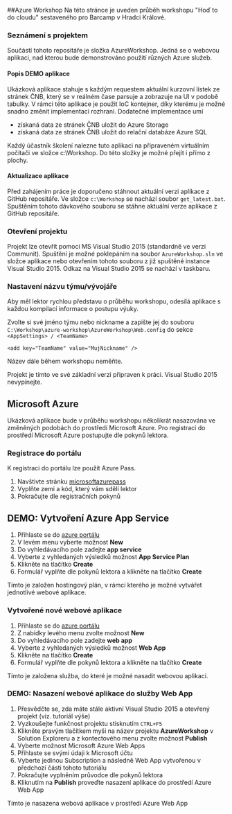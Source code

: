 ##Azure Workshop
Na této stránce je uveden průběh workshopu "Hoď to do cloudu" sestaveného pro Barcamp v Hradci Králové.

### Seznámení s projektem
Součástí tohoto repositáře je složka AzureWorkshop. Jedná se o webovou aplikaci, nad kterou bude demonstrováno použití různých Azure služeb. 

#### Popis DEMO aplikace
Ukázková aplikace stahuje s každým requestem aktuální kurzovní lístek ze stránek ČNB, který se v reálném čase parsuje a zobrazuje na UI v podobě tabulky. V rámci této aplikace je použit IoC kontejner, díky kterému je možné snadno změnit implementaci rozhraní. Dodatečné implementace umí
- získaná data ze stránek ČNB uložit do Azure Storage
- získaná data ze stránek ČNB uložit do relační databáze Azure SQL 

Každý účastník školení nalezne tuto aplikaci na připraveném virtuálním počítači ve složce c:\Workshop. Do této složky je možné přejít i přímo z plochy.

#### Aktualizace aplikace
Před zahájením práce je doporučeno stáhnout aktuální verzi aplikace z GitHub repositáře. Ve složce `c:\Workshop` se nachází soubor `get_latest.bat`. 
Spuštěním tohoto dávkového souboru se stáhne aktuální verze aplikace z GitHub repositáře.

### Otevření projektu
Projekt lze otevřít pomocí MS Visual Studio 2015 (standardně ve verzi Communit). Spuštění je možné poklepáním na soubor `AzureWorkshop.sln` ve složce aplikace nebo otevřením tohoto souboru z již spuštěné instance Visual Studio 2015. Odkaz na Visual Studio 2015 se nachází v taskbaru.

### Nastavení názvu týmu/vývojáře
Aby měl lektor rychlou představu o průběhu workshopu, odesílá aplikace s každou kompilací informace o postupu výuky. 

Zvolte si své jméno týmu nebo nickname a zapište jej do souboru `C:\Workshop\azure-workshop\AzureWorkshop\Web.config` do sekce `<AppSettings> / <TeamName>`

	<add key="TeamName" value="MujNickname" />
	
Název dále během workshopu neměňte.

Projekt je tímto ve své základní verzi připraven k práci. Visual Studio 2015 nevypínejte.

## Microsoft Azure
Ukázková aplikace bude v průběhu workshopu několikrát nasazována ve změněných podobách do prostředí Microsoft Azure. Pro registraci do prostředí Microsoft Azure postupujte dle pokynů lektora.

### Registrace do portálu
K registraci do portálu lze použít Azure Pass.

1. Navštivte stránku [microsoftazurepass](https://www.microsoftazurepass.com)
2. Vyplňte zemi a kód, který vám sdělí lektor
3. Pokračujte dle registračních pokynů

## DEMO: Vytvoření Azure App Service
1. Přihlaste se do [azure portálu](https://portal.azure.com)
2. V levém menu vyberte možnost **New**
3. Do vyhledávacího pole zadejte **app service**
4. Vyberte z vyhledaných výsledků možnost **App Service Plan**
5. Klikněte na tlačítko **Create**
6. Formulář vyplňte dle pokynů lektora a klikněte na tlačítko **Create**

Tímto je založen hostingový plán, v rámci kterého je možné vytvářet jednotlivé webové aplikace.

### Vytvořené nové webové aplikace
1. Přihlaste se do [azure portálu](https://portal.azure.com)
2. Z nabídky levého menu zvolte možnost **New**
3. Do vyhledávacího pole zadejte **web app**
4. Vyberte z vyhledaných výsledků možnost **Web App**
5. Klikněte na tlačítko **Create**
6. Formulář vyplňte dle pokynů lektora a klikněte na tlačítko **Create**

Tímto je založena služba, do které je možné nasadit webovou aplikaci.

### DEMO: Nasazení webové aplikace do služby Web App
1. Přesvědčte se, zda máte stále aktivní Visual Studio 2015 a otevřený projekt (viz. tutoriál výše)
2. Vyzkoušejte funkčnost projektu stisknutím `CTRL+F5`
3. Klikněte pravým tlačítkem myši na název projektu **AzureWorkshop** v Solution Exploreru a z kontectového menu zvolte možnost **Publish**
4. Vyberte možnost Microsoft Azure Web Apps
5. Přihlaste se svými údaji k Microsoft účtu
6. Vyberte jedinou Subscription a následně Web App vytvořenou v předchozí části tohoto tutoriálu
7. Pokračujte vyplněním průvodce dle pokynů lektora
8. Kliknutím na **Publish** proveďte nasazení aplikace do prostředí Azure Web App

Tímto je nasazena webová aplikace v prostředí Azure Web App
